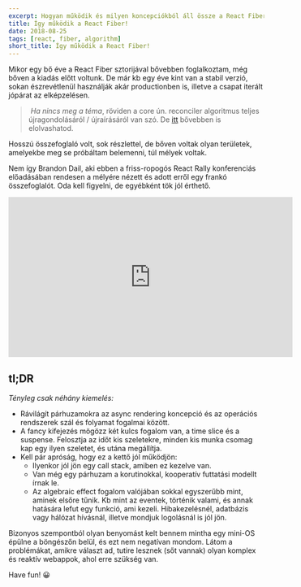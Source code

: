 ```yaml
---
excerpt: Hogyan működik és milyen koncepciókból áll össze a React Fiber? Ennek járt utána részletesen Brandon Dail.
title: Így működik a React Fiber!
date: 2018-08-25
tags: [react, fiber, algorithm]
short_title: Így működik a React Fiber!
---
```


Mikor egy bő éve a React Fiber sztorijával bővebben foglalkoztam, még bőven a kiadás előtt voltunk. De már kb egy éve kint van a stabil verzió, sokan észrevétlenül használják akár productionben is, illetve a csapat iterált jópárat az elképzelésen.

> *Ha nincs meg a téma*, röviden a core ún. reconciler algoritmus teljes újragondolásáról / újraírásáról van szó. De [itt](https://appcraft.hu/posts/blog/2017/04/17/react-fiber.html) bővebben is elolvashatod.

Hosszú összefoglaló volt, sok részlettel, de bőven voltak olyan területek, amelyekbe meg se próbáltam belemenni, túl mélyek voltak.

Nem így Brandon Dail, aki ebben a friss-ropogós React Rally konferenciás előadásában rendesen a mélyére nézett és adott erről egy frankó összefoglalót. Oda kell figyelni, de egyébként tök jól érthető.

<iframe width="560" height="315" src="https://www.youtube.com/embed/cWY1QzyFhfk" frameborder="0" allow="autoplay; encrypted-media" allowfullscreen></iframe>

## tl;DR

*Tényleg csak néhány kiemelés:*
- Rávilágít párhuzamokra az async rendering koncepció és az operációs rendszerek szál és folyamat fogalmai között.
- A fancy kifejezés mögözz két kulcs fogalom van, a time slice és a suspense. Felosztja az időt kis szeletekre, minden kis munka csomag kap egy ilyen szeletet, és utána megállítja.
- Kell pár apróság, hogy ez a kettő jól működjön:
	- Ilyenkor jól jön egy call stack, amiben ez kezelve van.
	- Van még egy párhuzam a korutinokkal, kooperatív futtatási modellt írnak le.
	- Az algebraic effect fogalom valójában sokkal egyszerűbb mint, aminek elsőre tűnik. Kb mint az eventek, történik valami, és annak hatására lefut egy funkció, ami kezeli. Hibakezelésnél, adatbázis vagy hálózat hívásnál, illetve mondjuk logolásnál is jól jön.

Bizonyos szempontból olyan benyomást kelt bennem mintha egy mini-OS épülne a böngészőn belül, és ezt nem negatívan mondom. Látom a problémákat, amikre választ ad, tutire lesznek (sőt vannak) olyan komplex és reaktív webappok, ahol erre szükség van.

Have fun! 😀

